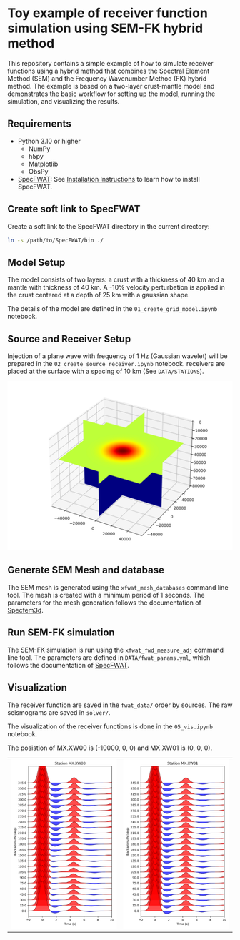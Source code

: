 # Toy example of receiver function simulation using SEM-FK hybrid method

This repository contains a simple example of how to simulate receiver functions using a hybrid method that combines the Spectral Element Method (SEM) and the Frequency Wavenumber Method (FK) hybrid method. The example is based on a two-layer crust-mantle model and demonstrates the basic workflow for setting up the model, running the simulation, and visualizing the results.

## Requirements

- Python 3.10 or higher
  - NumPy
  - h5py
  - Matplotlib
  - ObsPy
- [SpecFWAT](https://specfwat.xumijian.me/):
  See [Installation Instructions](https://specfwat.xumijian.me/docs/installation/download) to learn how to install SpecFWAT.

## Create soft link to SpecFWAT

Create a soft link to the SpecFWAT directory in the current directory:

```bash
ln -s /path/to/SpecFWAT/bin ./
```

## Model Setup

The model consists of two layers: a crust with a thickness of 40 km and a mantle with thickness of 40 km. A -10% velocity perturbation is applied in the crust centered at a depth of 25 km with a gaussian shape.

The details of the model are defined in the `01_create_grid_model.ipynb` notebook.

## Source and Receiver Setup

Injection of a plane wave with frequency of 1 Hz (Gaussian wavelet) will be prepared in the `02_create_source_receiver.ipynb` notebook.  receivers are placed at the surface with a spacing of 10 km (See `DATA/STATIONS`).

![](./img/model3d.png)

## Generate SEM Mesh and database
The SEM mesh is generated using the `xfwat_mesh_databases` command line tool. The mesh is created with a minimum period of 1 seconds. The parameters for the mesh generation follows the documentation of [Specfem3d](https://specfem3d.readthedocs.io/en/latest/03_mesh_generation/).

## Run SEM-FK simulation
The SEM-FK simulation is run using the `xfwat_fwd_measure_adj` command line tool. The parameters are defined in `DATA/fwat_params.yml`, which follows the documentation of [SpecFWAT](https://specfwat.xumijian.me/docs/preparation/parameter).

## Visualization
The receiver function are saved in the `fwat_data/` order by sources. The raw seismograms are saved in `solver/`.

The visualization of the receiver functions is done in the `05_vis.ipynb` notebook.

The posistion of MX.XW00 is (-10000, 0, 0) and MX.XW01 is (0, 0, 0).
<table>
  <tr>
    <td><img src="./img/RF_MX.XW00_fwat.png" width="400"></td> 
    <td><img src="./img/RF_MX.XW01_fwat.png" width="400"></td>
  </tr>
</table>

